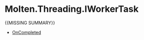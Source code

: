 ﻿  
# Molten.Threading.IWorkerTask
{{MISSING SUMMARY}}
  
*  [OnCompleted](docs/Molten.Engine/Molten/Threading/IWorkerTask/OnCompleted.md)